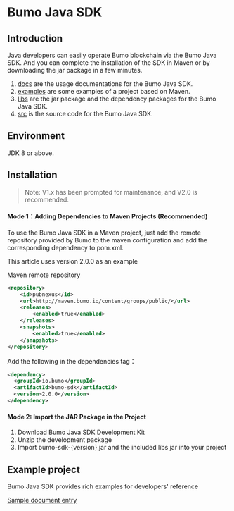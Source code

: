 # Bumo Java SDK

## Introduction
Java developers can easily operate Bumo blockchain via the Bumo Java SDK. And you can complete the installation of the SDK in Maven or by downloading the jar package in a few minutes.

1. [docs](/docs) are the usage documentations for the Bumo Java SDK.
2. [examples](/examples) are some examples of a project based on Maven.
3. [libs](/libs) are the jar package and the dependency packages for the Bumo Java SDK.
4. [src](/src)  is the source code for the Bumo Java SDK.

## Environment

JDK 8 or above.

## Installation

> Note: V1.x has been prompted for maintenance, and V2.0 is recommended.

#### Mode 1：Adding Dependencies to Maven Projects (Recommended)
To use the Bumo Java SDK in a Maven project, just add the remote repository provided by Bumo to the maven configuration and add the corresponding dependency to pom.xml.

This article uses version 2.0.0 as an example

Maven remote repository
``` xml
<repository>
    <id>pubnexus</id>                
    <url>http://maven.bumo.io/content/groups/public/</url>
    <releases>
        <enabled>true</enabled>
    </releases>
    <snapshots>
        <enabled>true</enabled>
    </snapshots>
</repository>
```
Add the following in the dependencies tag：
``` xml
<dependency>
  <groupId>io.bumo</groupId>
  <artifactId>bumo-sdk</artifactId>
  <version>2.0.0</version>
</dependency>
```
#### Mode 2: Import the JAR Package in the Project
1. Download Bumo Java SDK Development Kit
2. Unzip the development package
3. Import bumo-sdk-{version}.jar and the included libs jar into your project

## Example project
Bumo Java SDK provides rich examples for developers' reference

[Sample document entry](docs/SDK.md "")
